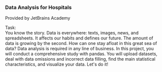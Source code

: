 ### Data Analysis for Hospitals

Provided by JetBrains Academy

Task:  
You know the story. Data is everywhere: texts, images, news, and spreadsheets. It affects our habits and defines our future. The amount of data is growing by the second. How can one stay afloat in this great sea of data? Data analysis is required in any line of business. In this project, you will conduct a comprehensive study with pandas. You will upload datasets, deal with data omissions and incorrect data filling, find the main statistical characteristics, and visualize your data. Let's do it!
